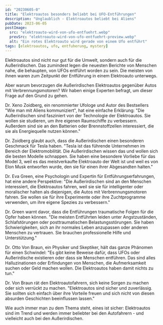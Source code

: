 ```yaml
---
id: "20230605-0"
title: "Elektroautos besonders beliebt bei UFO-Entführungen"
description: "Unglaublich - Elektroautos beliebt bei Aliens"
pubDate: 2023-06-05
postImage:
  src: "elektroauto-wird-von-ufo-entfuehrt.webp"
  prevSrc: "elektroauto-wird-von-ufo-entfuehrt-preview.webp"
  alt: "Ein rotes Elektroauto wird gerade von einem Ufo entführt"
tags: [elektroautos, ufo, entfuherung, mystery]
---
```


Elektroautos sind nicht nur gut für die Umwelt, sondern auch für die Außerirdischen. Das zumindest legen die neuesten Berichte von Menschen nahe, die behaupten, von UFOs entführt worden zu sein. Die meisten von ihnen waren zum Zeitpunkt der Entführung in einem Elektroauto unterwegs.

Aber warum bevorzugen die Außerirdischen Elektroautos gegenüber Autos mit Verbrennungsmotoren? Wir haben einige Experten befragt, um dieser Frage auf den Grund zu gehen.

Dr. Xeno Zoidberg, ein renommierter Ufologe und Autor des Bestsellers "Wie man mit Aliens kommuniziert", hat eine einfache Erklärung: "Die Außerirdischen sind fasziniert von der Technologie der Elektroautos. Sie wollen sie studieren, um ihre eigenen Raumschiffe zu verbessern. Außerdem sind sie an den Batterien oder Brennstoffzellen interessiert, die sie als Energiequelle nutzen können."

Dr. Zoidberg glaubt auch, dass die Außerirdischen einen besonderen Geschmack für Tesla haben. "Tesla ist das führende Unternehmen im Bereich der Elektromobilität. Die Außerirdischen wissen das und wollen sich die besten Modelle schnappen. Sie haben eine besondere Vorliebe für das Model 3, weil es das meistverkaufte Elektroauto der Welt ist und weil es von Elon Musk entworfen wurde, den sie für einen ihrer Abgesandten halten."

Dr. Eva Green, eine Psychologin und Expertin für Entführungserfahrungen, hat eine andere Perspektive: "Die Außerirdischen sind an den Menschen interessiert, die Elektroautos fahren, weil sie sie für intelligenter oder moralischer halten als diejenigen, die Autos mit Verbrennungsmotoren fahren. Sie wollen sie für ihre Experimente oder ihre Zuchtprogramme verwenden, um ihre eigene Spezies zu verbessern."

Dr. Green warnt davor, dass die Entführungen traumatische Folgen für die Opfer haben können. "Die meisten Entführten leiden unter Angstzuständen, Schlafstörungen oder posttraumatischen Belastungsstörungen. Sie haben Schwierigkeiten, sich an ihr normales Leben anzupassen oder anderen Menschen zu vertrauen. Sie brauchen professionelle Hilfe und Unterstützung."

Dr. Otto Von Braun, ein Physiker und Skeptiker, hält das ganze Phänomen für einen Schwindel: "Es gibt keine Beweise dafür, dass UFOs oder Außerirdische existieren oder dass sie Menschen entführen. Das sind alles Halluzinationen oder Erfindungen von Menschen, die Aufmerksamkeit suchen oder Geld machen wollen. Die Elektroautos haben damit nichts zu tun."

Dr. Von Braun rät den Elektroautofahrern, sich keine Sorgen zu machen oder sich verrückt zu machen. "Elektroautos sind sicher und zuverlässig. Sie sollten sich einfach über ihre Vorteile freuen und sich nicht von diesen absurden Geschichten beeinflussen lassen."

Wie auch immer man zu dem Thema steht, eines ist sicher: Elektroautos sind im Trend und werden immer beliebter bei den Autofahrern - und vielleicht auch bei den Außerirdischen.
